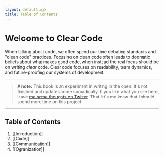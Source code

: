 ```yaml
---
layout: default.njk
title: Table of Contents
---
```


# Welcome to Clear Code

When talking about code, we often spend our time debating standards and "clean code" practices.
Focusing on clean code often leads to dogmatic beliefs about what makes good code, when instead
the real focus should be on writing _clear_ code. Clear code focuses on readability, team dynamics,
and future-proofing our systems of development.

---
> **A note:** This book is an experiment in writing in the open. It's not finished and updates come
> sporadically. If you like what you see here, leave <a href="https://twitter.com/CallMeWuz">me some thoughts on Twitter</a>. That let's me know
> that I should spend more time on this project!
---

## Table of Contents
1. [[Introduction]]
2. [[Code]]
3. [[Communication]]
4. [[Ogranization]]
